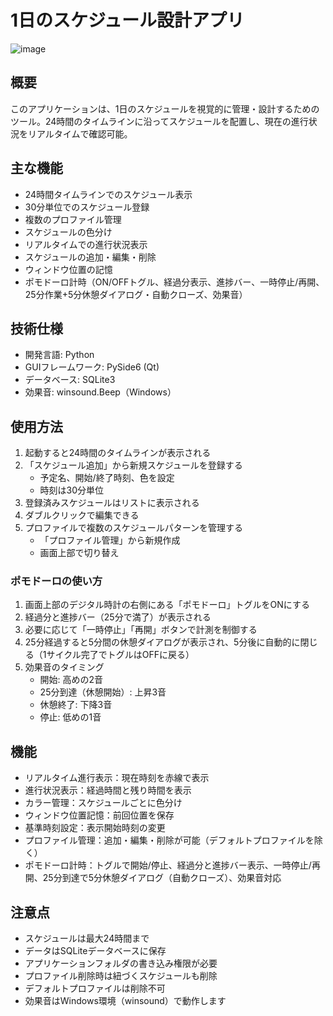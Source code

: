 # 1日のスケジュール設計アプリ

![image](https://github.com/user-attachments/assets/2e379331-7442-42d6-b10c-2ff0f59c1973)


## 概要
このアプリケーションは、1日のスケジュールを視覚的に管理・設計するためのツール。24時間のタイムラインに沿ってスケジュールを配置し、現在の進行状況をリアルタイムで確認可能。

## 主な機能
- 24時間タイムラインでのスケジュール表示
- 30分単位でのスケジュール登録
- 複数のプロファイル管理
- スケジュールの色分け
- リアルタイムでの進行状況表示
- スケジュールの追加・編集・削除
- ウィンドウ位置の記憶
- ポモドーロ計時（ON/OFFトグル、経過分表示、進捗バー、一時停止/再開、25分作業+5分休憩ダイアログ・自動クローズ、効果音）

## 技術仕様
- 開発言語: Python
- GUIフレームワーク: PySide6 (Qt)
- データベース: SQLite3
- 効果音: winsound.Beep（Windows）

## 使用方法
1. 起動すると24時間のタイムラインが表示される
2. 「スケジュール追加」から新規スケジュールを登録する
   - 予定名、開始/終了時刻、色を設定
   - 時刻は30分単位
3. 登録済みスケジュールはリストに表示される
4. ダブルクリックで編集できる
5. プロファイルで複数のスケジュールパターンを管理する
   - 「プロファイル管理」から新規作成
   - 画面上部で切り替え

### ポモドーロの使い方
1. 画面上部のデジタル時計の右側にある「ポモドーロ」トグルをONにする
2. 経過分と進捗バー（25分で満了）が表示される
3. 必要に応じて「一時停止」「再開」ボタンで計測を制御する
4. 25分経過すると5分間の休憩ダイアログが表示され、5分後に自動的に閉じる（1サイクル完了でトグルはOFFに戻る）
5. 効果音のタイミング
   - 開始: 高めの2音
   - 25分到達（休憩開始）: 上昇3音
   - 休憩終了: 下降3音
   - 停止: 低めの1音

## 機能
- リアルタイム進行表示：現在時刻を赤線で表示
- 進行状況表示：経過時間と残り時間を表示
- カラー管理：スケジュールごとに色分け
- ウィンドウ位置記憶：前回位置を保存
- 基準時刻設定：表示開始時刻の変更
- プロファイル管理：追加・編集・削除が可能（デフォルトプロファイルを除く）
- ポモドーロ計時：トグルで開始/停止、経過分と進捗バー表示、一時停止/再開、25分到達で5分休憩ダイアログ（自動クローズ）、効果音対応

## 注意点
- スケジュールは最大24時間まで
- データはSQLiteデータベースに保存
- アプリケーションフォルダの書き込み権限が必要
- プロファイル削除時は紐づくスケジュールも削除
- デフォルトプロファイルは削除不可
- 効果音はWindows環境（winsound）で動作します
